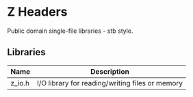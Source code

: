 Z Headers
=========

Public domain single-file libraries - stb style.

## Libraries

Name   | Description
------ | --------------------
z_io.h | I/O library for reading/writing files or memory
